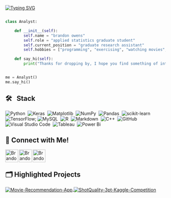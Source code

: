 [![Typing SVG](https://readme-typing-svg.demolab.com?font=Fira+Code&weight=900&size=24&duration=5000&pause=1000&color=F79A2E&width=435&lines=Hi%2C+I'm+Brandon+👋)](https://git.io/typing-svg)

```python

class Analyst:

    def __init__(self):
        self.name = "brandon owens"
        self.role = "applied statistics graduate student"
        self.current_position = "graduate research assistant"
        self.hobbies = ["programming", "exercising", "watching movies", "building sports models", "reading"]

    def say_hi(self):
        print("Thanks for dropping by, I hope you find something of interest.")


me = Analyst()
me.say_hi()
```

## 🛠 &nbsp; Stack

![Python](https://img.shields.io/badge/python-3670A0?style=for-the-badge&logo=python&logoColor=ffdd54)&nbsp;
![Keras](https://img.shields.io/badge/Keras-%23D00000.svg?style=for-the-badge&logo=Keras&logoColor=white)&nbsp;
![Matplotlib](https://img.shields.io/badge/Matplotlib-%23ffffff.svg?style=for-the-badge&logo=Matplotlib&logoColor=black)&nbsp;
![NumPy](https://img.shields.io/badge/numpy-%23013243.svg?style=for-the-badge&logo=numpy&logoColor=white)&nbsp;
![Pandas](https://img.shields.io/badge/pandas-%23150458.svg?style=for-the-badge&logo=pandas&logoColor=white)&nbsp;
![scikit-learn](https://img.shields.io/badge/scikit--learn-%23F7931E.svg?style=for-the-badge&logo=scikit-learn&logoColor=white)&nbsp;
![TensorFlow](https://img.shields.io/badge/TensorFlow-%23FF6F00.svg?style=for-the-badge&logo=TensorFlow&logoColor=white);
![MySQL](https://img.shields.io/badge/mysql-4479A1.svg?style=for-the-badge&logo=mysql&logoColor=white)&nbsp;
![R](https://img.shields.io/badge/r-%23276DC3.svg?style=for-the-badge&logo=r&logoColor=white)&nbsp;
![Markdown](https://img.shields.io/badge/markdown-%23000000.svg?style=for-the-badge&logo=markdown&logoColor=white)&nbsp;
![C++](https://img.shields.io/badge/c++-%2300599C.svg?style=for-the-badge&logo=c%2B%2B&logoColor=white)&nbsp;
![GitHub](https://img.shields.io/badge/github-%23121011.svg?style=for-the-badge&logo=github&logoColor=white)&nbsp;
![Visual Studio Code](https://img.shields.io/badge/Visual%20Studio%20Code-0078d7.svg?style=for-the-badge&logo=visual-studio-code&logoColor=white)&nbsp;
![Tableau](https://img.shields.io/badge/Tableau-E97627?style=for-the-badge&logo=Tableau&logoColor=white)&nbsp;
![Power Bi](https://img.shields.io/badge/power_bi-F2C811?style=for-the-badge&logo=powerbi&logoColor=black)


## 📲 Connect with Me!
<a href="https://www.linkedin.com/in/brandon-owens-800b68203/">
  <img align="left" alt="Brandon Owens - LinkedIn" width="40px" src="https://github.com/arturssmirnovs/arturssmirnovs/blob/master/in.png"/>
</a>
<a href="https://instagram.com/brandonowens0">
  <img align="left" alt="Brandon Owens - Instagram" width="40px" src="https://github.com/arturssmirnovs/arturssmirnovs/blob/master/ig.png"/>
</a>
<a href="https://github.com/brandonowens24">
  <img align="left" alt="Brandon Owens - GitHub" width="40px" src="https://github.com/arturssmirnovs/arturssmirnovs/blob/master/git.png"/>
</a>

<br/><br/>

## 🗂️ Highlighted Projects

<a href="https://github.com/brandonowens24/Movie-Recommendation-App">
  <img align="center" src="https://github-readme-stats.vercel.app/api/pin/?username=brandonowens24&repo=Movie-Recommendation-App&show_icons=true&line_height=40&title_color=6aa6f8&text_color=8a919a&icon_color=6aa6f8&bg_color=22272e" alt="Movie-Recommendation-App" />
</a>

<a href="https://github.com/brandonowens24/ShotQuality-3pt-Kaggle-Competition">
  <img align="center" src="https://github-readme-stats.vercel.app/api/pin/?username=brandonowens24&repo=ShotQuality-3pt-Kaggle-Competition&show_icons=true&line_height=40&title_color=6aa6f8&text_color=8a919a&icon_color=6aa6f8&bg_color=22272e" alt="ShotQuality-3pt-Kaggle-Competition" />
</a>
